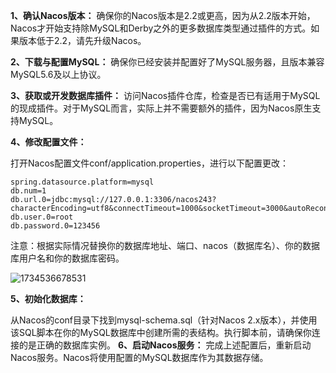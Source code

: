 **1、确认Nacos版本：** 确保你的Nacos版本是2.2或更高，因为从2.2版本开始，Nacos才开始支持除MySQL和Derby之外的更多数据库类型通过插件的方式。如果版本低于2.2，请先升级Nacos。

**2、下载与配置MySQL：** 确保你已经安装并配置好了MySQL服务器，且版本兼容MySQL5.6及以上协议。

**3、获取或开发数据库插件：** 访问Nacos插件仓库，检查是否已有适用于MySQL的现成插件。对于MySQL而言，实际上并不需要额外的插件，因为Nacos原生支持MySQL。

**4、修改配置文件：**

打开Nacos配置文件conf/application.properties，进行以下配置更改：

```properties
spring.datasource.platform=mysql
db.num=1
db.url.0=jdbc:mysql://127.0.0.1:3306/nacos243?characterEncoding=utf8&connectTimeout=1000&socketTimeout=3000&autoReconnect=true&useUnicode=true&useSSL=false&serverTimezone=UTC
db.user.0=root
db.password.0=123456
```

注意：根据实际情况替换你的数据库地址、端口、nacos（数据库名）、你的数据库用户名和你的数据库密码。

![1734536678531](D:\AllWorkspace\idea_github\Spring-Cloud-Alibaba\nacos注册中心搭建\nacos使用MySQL存储\nacos使用MySQL存储.assets\1734536678531.png)

**5、初始化数据库：**

从Nacos的conf目录下找到mysql-schema.sql（针对Nacos 2.x版本），并使用该SQL脚本在你的MySQL数据库中创建所需的表结构。执行脚本前，请确保你连接的是正确的数据库实例。
**6、启动Nacos服务：** 完成上述配置后，重新启动Nacos服务。Nacos将使用配置的MySQL数据库作为其数据存储。